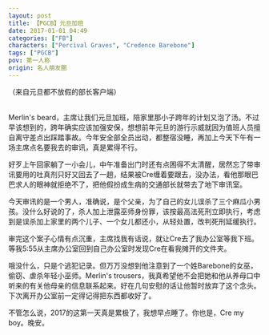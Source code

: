 ```yaml
---
layout: post
title: 【PGCB】元旦加班
date: 2017-01-01 04:49
categories: ["FB"]
characters: ["Percival Graves", "Credence Barebone"]
tags: ["PGCB"]
pov: 第一人称
origin: 名人朋友圈
---
```


（来自元旦都不放假的部长客户端）
<br><br>

Merlin's beard，主席让我们元旦加班，陪家里那小子跨年的计划又泡了汤。不过早该想到的，跨年确实应该加强安保，想想前年元旦的游行示威就因为值班人员擅自离守差点出踩踏事故。今年安全部全员出动，都整宿没睡，再加上今天下午有一场主席点名要我去的审讯，真是累得不行。

好歹上午回家躺了一小会儿，中午准备出门时还有点困得不太清醒，居然忘了带审讯要用的吐真剂只好又回去了一趟，结果被Cre缠着要跟去，没办法，看他那眼巴巴求人的眼神就拒绝不了，把他假扮成生病的交通部长就带去了地下审讯室。

今天审讯的是一个男人，准确说，是个父亲，为了自己的女儿误杀了三个麻瓜小男孩。没什么好说的了，杀人加上泄露巫师身份罪，该按最高法死刑立即执行，考虑到是误杀加上家里的两个儿子、一个女儿都还小，从轻处置，改判死刑延缓执行。

审完这个案子心情有点沉重，主席找我有话说，就让Cre去了我办公室等我下班。等我5:55从主席办公室回到自己办公室时发现Cre在看我摊开的文件夹。

哦没什么，只是个逃犯记录。但万万没想到他注意到了一个姓Barebone的女巫，偷窃、虐杀年轻小巫师。Merlin's trousers，我真希望他不会把她和他从养母口中听来的有关他母亲的信息联系起来。好在几句安慰的话让他暂时放弃了这个念头。下次离开办公室前一定得记得把东西都收好了。

不管怎么说，2017的这第一天真是累极了，我想早点睡了。你也是，Cre my boy。晚安。
